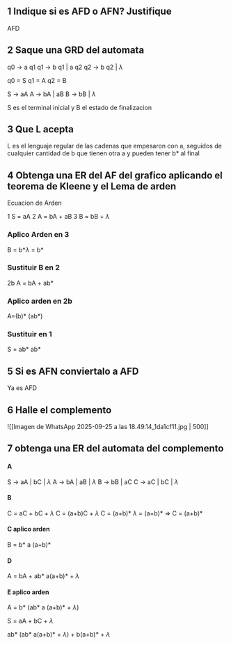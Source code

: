 
## 1 Indique si es AFD o AFN? Justifique
AFD

## 2 Saque una GRD del automata

q0 -> a q1
q1 -> b q1 | a q2
q2 -> b q2 | $\lambda$

q0 = S
q1 = A
q2 = B

S -> aA
A -> bA | aB
B -> bB | $\lambda$

S es el terminal inicial y B el estado de finalizacion
## 3 Que L acepta
L es el lenguaje regular de las cadenas que empesaron con a, seguidos de cualquier cantidad de b que tienen otra a y pueden tener b* al final

## 4 Obtenga una ER del AF del grafico aplicando el teorema de Kleene y el Lema de arden

Ecuacion de Arden

1 S = aA
2 A = bA + aB
3 B = bB + $\lambda$

### Aplico Arden en 3
B = b*$\lambda$ = b*

### Sustituir B en 2
2b A = bA + ab*

### Aplico arden en 2b
A=(b)* (ab*)

### Sustituir en 1
S = ab* ab*

## 5 Si es AFN conviertalo a AFD
Ya es AFD

## 6  Halle el complemento
![[Imagen de WhatsApp 2025-09-25 a las 18.49.14_1da1cf11.jpg | 500]]

## 7 obtenga una ER del automata del complemento

#### A
S -> aA | bC | $\lambda$
A -> bA | aB | $\lambda$
B -> bB |  aC
C -> aC | bC | $\lambda$

#### B
C = aC + bC + $\lambda$
C = (a+b)C + $\lambda$
C = (a+b)* $\lambda$ = (a+b)* => C = (a+b)*

#### C aplico arden
B = b* a (a+b)*

#### D
A = bA + ab* a(a+b)* + $\lambda$

#### E aplico arden
A = b* (ab* a (a+b)* + $\lambda$)

S = aA + bC + $\lambda$

ab* (ab* a(a+b)* + $\lambda$) + b(a+b)* + $\lambda$


